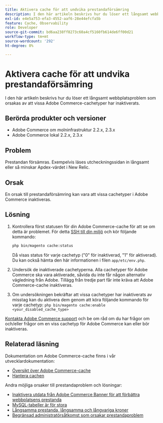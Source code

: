 ```yaml
---
title: Aktivera cache för att undvika prestandaförsämring
description: I den här artikeln beskrivs hur du löser ett långsamt webbplatsproblem som orsakas av att vissa Adobe Commerce-cachetyper har inaktiverats.
exl-id: e4e5a753-efa3-4552-aaf6-28e44efcfa5b
feature: Cache, Observability
role: Developer
source-git-commit: bd6aa238ff8273c60a4cf5160fb614de6ff00d21
workflow-type: tm+mt
source-wordcount: '292'
ht-degree: 0%

---
```


# Aktivera cache för att undvika prestandaförsämring

I den här artikeln beskrivs hur du löser ett långsamt webbplatsproblem som orsakas av att vissa Adobe Commerce-cachetyper har inaktiverats.

## Berörda produkter och versioner

* Adobe Commerce om molninfrastruktur 2.2.x, 2.3.x
* Adobe Commerce lokal 2.2.x, 2.3.x

## Problem

Prestandan försämras. Exempelvis läses utcheckningssidan in långsamt eller så minskar Apdex-värdet i New Relic.

## Orsak

En orsak till prestandaförsämring kan vara att vissa cachetyper i Adobe Commerce inaktiveras.

## Lösning

1. Kontrollera först statusen för din Adobe Commerce-cache för att se om detta är problemet. För detta [SSH till din miljö](https://experienceleague.adobe.com/en/docs/commerce-cloud-service/user-guide/develop/secure-connections#ssh) och kör följande kommando:

   ```bash
   php bin/magento cache:status
   ```

   Då visas status för varje cachetyp (&quot;0&quot; för inaktiverad, &quot;1&quot; för aktiverad). Du kan också hämta den här informationen i filen `app/etc/env.php`.

1. Undersök de inaktiverade cachetyperna. Alla cachetyper för Adobe Commerce ska vara aktiverade, såvida du inte får någon alternativ vägledning från Adobe. Tillägg från tredje part får inte kräva att Adobe Commerce-cache inaktiveras.
1. Om undersökningen bekräftar att vissa cachetyper har inaktiverats av misstag kan du aktivera dem genom att köra följande kommando för varje cachetyp: `php bin/magento cache:enable <your_disabled_cache_type>`

[Kontakta Adobe Commerce support](/help/help-center-guide/help-center/magento-help-center-user-guide.md#submit-ticket) och be om råd om du har frågor om och/eller frågor om en viss cachetyp för Adobe Commerce kan eller bör inaktiveras.

## Relaterad läsning

Dokumentation om Adobe Commerce-cache finns i vår utvecklardokumentation:

* [Översikt över Adobe Commerce-cache](https://developer.adobe.com/commerce/frontend-core/guide/caching/)
* [Hantera cachen](https://experienceleague.adobe.com/en/docs/commerce-operations/configuration-guide/cli/manage-cache)

Andra möjliga orsaker till prestandaproblem och lösningar:

* [Inaktivera utdata från Adobe Commerce Banner för att förbättra webbplatsens prestanda](https://experienceleague.adobe.com/en/docs/experience-cloud-kcs/kbarticles/ka-26909)
* [MySQL-tabeller är för stora](https://experienceleague.adobe.com/en/docs/experience-cloud-kcs/kbarticles/ka-26945)
* [Långsamma prestanda, långsamma och långvariga kroner](/help/troubleshooting/miscellaneous/slow-performance-slow-and-long-running-crons.md)
* [Begränsad administratörsåtkomst som orsakar prestandaproblem](/help/troubleshooting/miscellaneous/restricted-admin-access-causing-performance-issues.md)
